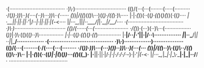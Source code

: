 ·(····································
·)\·)·································
(()/(···(···(········(·····(··········
·/(_))·))\··)(····(··)\···))\··(······
(_))_|/((_)(()\···)\((_)·/((_)·)\·····
|·|_·(_))(··((_)·((_)(_)(_))(·((_)····
|·__||·||·||·'_|/·_·\|·||·||·|(_-<····
|_|···\_,_||_|··\___/|_|·\_,_|/__/····
·(····································
·)\·)·································
(()/(······(···(······················
·/(_))·(···)(··)\···(·················
(_))_|·)\·(()\((_)··)\················
|·|_··((_)·((_)(_)·((_)···············
|·__|/·_·\|·'_||·|/·_·\···············
|_|··\___/|_|··|_|\___/···············
·(····································
·)\·)···············)·················
(()/(···(········(·/(····(···(········
·/(_))·))\···(···)\())··))\··)(···(···
(_))_|/((_)··)\·((_)\··/((_)(()\··)\··
|·|_·(_))(··((_)|·|(_)(_))···((_)((_)·
|·__||·||·|/·_|·|·/·/·/·-_)·|·'_|(_-<·
|_|···\_,_|\__|·|_\_\·\___|·|_|··/__/·
······································

